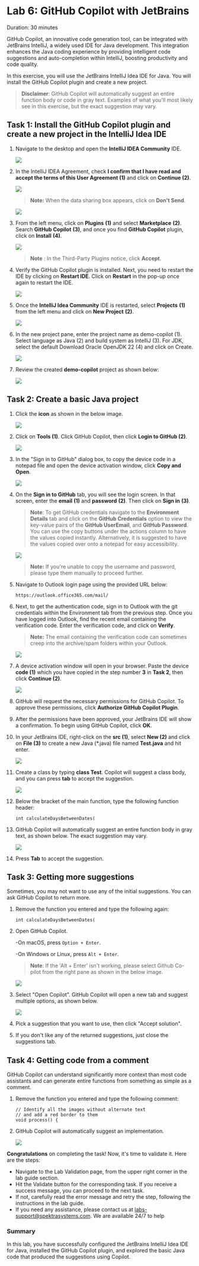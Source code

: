 # Lab 6: GitHub Copilot with JetBrains
Duration: 30 minutes

GitHub Copilot, an innovative code generation tool, can be integrated with JetBrains IntelliJ, a widely used IDE for Java development. This integration enhances the Java coding experience by providing intelligent code suggestions and auto-completion within IntelliJ, boosting productivity and code quality.

In this exercise, you will use the JetBrains IntelliJ Idea IDE for Java. You will install the GitHub Copilot plugin and create a new project.

>**Disclaimer**: GitHub Copilot will automatically suggest an entire function body or code in gray text. Examples of what you'll most likely see in this exercise, but the exact suggestion may vary.

## Task 1: Install the GitHub Copilot plugin and create a new project in the IntelliJ Idea IDE

1. Navigate to the desktop and open the **IntelliJ IDEA Community** IDE.

   ![](../media/E6-T1-S1.png)

1. In the IntelliJ IDEA Agreement, check **I confirm that I have read and accept the terms of this User Agreement (1)** and click on **Continue (2)**.

   ![](../media/E6-T1-S2.png)

   >**Note:** When the data sharing box appears, click on **Don't Send**.

   ![](../media/E6-T1-S2.1.png)

1. From the left menu, click on **Plugins** **(1)** and select **Marketplace** **(2)**. Search **GitHub Copilot** **(3)**, and once you find **GitHub Copilot** plugin, click on **Install** **(4)**.

   ![](../media/install-plugin.png)

   >**Note** : In the Third-Party Plugins notice, click **Accept**.

1. Verify the GitHub Copilot plugin is installed. Next, you need to restart the IDE by clicking on **Restart IDE**. Click on **Restart** in the pop-up once again to restart the IDE.

   ![](../media/restart-ide(1).png)

1. Once the **IntelliJ Idea Community** IDE is restarted, select **Projects** **(1)** from the left menu and click on **New Project** **(2)**.

   ![](../media/create-project.png)

1. In the new project pane, enter the project name as demo-copilot (1). Select language as Java (2) and build system as IntelliJ (3). For JDK, select the default Download Oracle OpenJDK 22 (4) and click on Create.
   
   ![](../media/jet1.png)

1. Review the created **demo-copilot** project as shown below:

   ![](../media/demo-copilot-project.png)

## Task 2: Create a basic Java project

1. Click the **icon** as shown in the below image. 

   ![](../media/icon.png)

1. Click on **Tools (1)**. Click GitHub Copilot, then click **Login to GitHub (2)**.

   ![](../media/login.png)

1. In the "Sign in to GitHub" dialog box, to copy the device code in a notepad file and open the device activation window, click **Copy and Open**.

   ![](../media/ex6-copy-code.png)

1. On the **Sign in to GitHub** tab, you will see the login screen. In that screen, enter the  **email** **(1)** and **password** **(2)**. Then click on **Sign in** **(3)**. 

   >**Note**: To get GitHub credentials navigate to the **Environment Details** tab and click on the **GitHub Credentials** option to view the key-value pairs of the **GitHub UserEmail**, and **GitHub Password**. You can use the copy buttons under the actions column to have the values copied instantly. Alternatively, it is suggested to have the values copied over onto a notepad for easy accessibility. 
   
   ![](../media/github-login.png)

   >**Note:** If you're unable to copy the username and password, please type them manually to proceed further.
          
1. Navigate to Outlook login page using the provided URL below:
   ```
   https://outlook.office365.com/mail/
   ```
1. Next, to get the authentication code, sign in to Outlook with the git credentials within the Environment tab from the previous step. Once you have logged into Outlook, find the recent email containing the verification code. Enter the verification code, and click on **Verify**.

   >**Note:** The email containing the verification code can sometimes creep into the archive/spam folders within your Outlook.

   ![](../media/authgit.png)

1. A device activation window will open in your browser. Paste the device **code (1)** which you have copied in the step number **3** in **Task 2**, then click **Continue (2)**.

   ![](../media/ex6-device-activation.png)

1. GitHub will request the necessary permissions for GitHub Copilot. To approve these permissions, click **Authorize GitHub Copilot Plugin**.

1. After the permissions have been approved, your JetBrains IDE will show a confirmation. To begin using GitHub Copilot, click **OK**.

1. In your JetBrains IDE, right-click on the **src (1)**, select **New (2)** and click on **File (3)** to create a new Java (*.java) file named **Test.java** and hit enter.

   ![](../media/ex6-test-java.png)

1. Create a class by typing **class Test**. Copilot will suggest a class body, and you can press **tab** to accept the suggestion.

   ![](../media/ex6-class-test.png)

1. Below the bracket of the main function, type the following function header:

   ```
   int calculateDaysBetweenDates(
   ```

1. GitHub Copilot will automatically suggest an entire function body in gray text, as shown below. The exact suggestion may vary.

   ![](../media/ex6-days.png)

1. Press **Tab** to accept the suggestion.


## Task 3: Getting more suggestions

Sometimes, you may not want to use any of the initial suggestions. You can ask GitHub Copilot to return more.

1. Remove the function you entered and type the following again:

   ```
   int calculateDaysBetweenDates(
   ```

1. Open GitHub Copilot.

   -On macOS, press `Option + Enter`.

   -On Windows or Linux, press `Alt + Enter`.
   
      >**Note**: If the 'Alt + Enter' isn't working, please select Github Co-pilot from the right pane as shown in the below image.

      ![](../media/github.png)
   
1. Select "Open Copilot". GitHub Copilot will open a new tab and suggest multiple options, as shown below.

   ![](../media/ex6-copilot-suggestion.png)

1. Pick a suggestion that you want to use, then click "Accept solution".

1. If you don't like any of the returned suggestions, just close the suggestions tab.


## Task 4: Getting code from a comment

GitHub Copilot can understand significantly more context than most code assistants and can generate entire functions from something as simple as a comment.

1. Remove the function you entered and type the following comment:
   
   ```
   // Identify all the images without alternate text
   // and add a red border to them
   void process() {

   ```

1. GitHub Copilot will automatically suggest an implementation.
  
   ![](../media/ex6-image-suggestion.png)

  
  <validation step="554ef91e-3530-4e62-ae6d-e1cfec7b4bf7" />
 
   **Congratulations** on completing the task! Now, it's time to validate it. Here are the steps:
   - Navigate to the Lab Validation page, from the upper right corner in the lab guide section.
   - Hit the Validate button for the corresponding task. If you receive a success message, you can proceed to the next task. 
   - If not, carefully read the error message and retry the step, following the instructions in the lab guide.
   - If you need any assistance, please contact us at labs-support@spektrasystems.com. We are available 24/7 to help
   
  
### Summary

In this lab, you have successfully configured the JetBrains IntelliJ Idea IDE for Java, installed the GitHub Copilot plugin, and explored the basic Java code that produced the
suggestions using Copilot.
